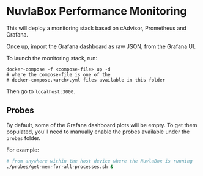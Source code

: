 # NuvlaBox Performance Monitoring 

This will deploy a monitoring stack based on cAdvisor, Prometheus and Grafana.

Once up, import the Grafana dashboard as raw JSON, from the Grafana UI.

To launch the monitoring stack, run:

```shell
docker-compose -f <compose-file> up -d
# where the compose-file is one of the 
# docker-compose.<arch>.yml files available in this folder
```

Then go to `localhost:3000`.

## Probes

By default, some of the Grafana dashboard plots will be empty. To get them populated,
you'll need to manually enable the probes available under the `probes` folder.

For example:

```bash
# from anywhere within the host device where the NuvlaBox is running
./probes/get-mem-for-all-processes.sh &
```
